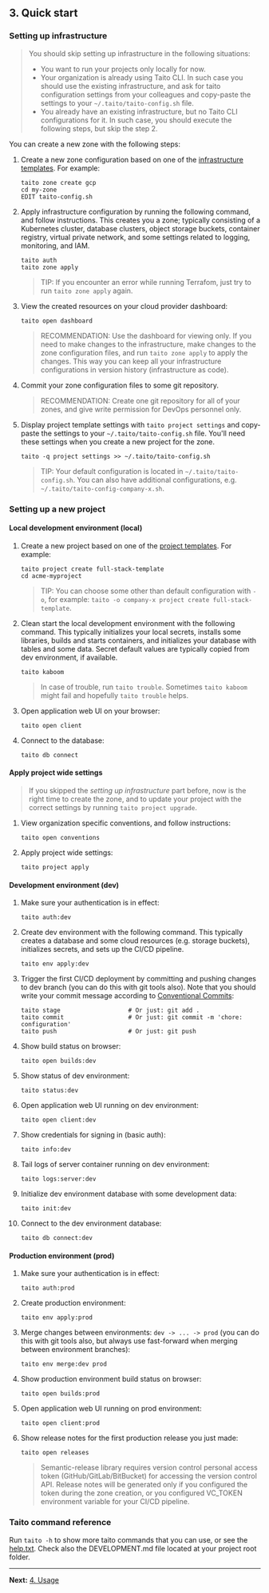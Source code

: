 ## 3. Quick start

### Setting up infrastructure

> You should skip setting up infrastructure in the following situations:
>
> - You want to run your projects only locally for now.
> - Your organization is already using Taito CLI. In such case you should use the existing infrastructure, and ask for taito configuration settings from your colleagues and copy-paste the settings to your `~/.taito/taito-config.sh` file.
> - You already have an existing infrastructure, but no Taito CLI configurations for it. In such case, you should execute the following steps, but skip the step 2.

You can create a new zone with the following steps:

1. Create a new zone configuration based on one of the [infrastructure templates](https://taitounited.github.io/taito-cli/templates#infrastructure-templates). For example:

    ```shell
    taito zone create gcp
    cd my-zone
    EDIT taito-config.sh
    ```

2. Apply infrastructure configuration by running the following command, and follow instructions. This creates you a zone; typically consisting of a Kubernetes cluster, database clusters, object storage buckets, container registry, virtual private network, and some settings related to logging, monitoring, and IAM.

    ```shell
    taito auth
    taito zone apply
    ```

    > TIP: If you encounter an error while running Terrafom, just try to run `taito zone apply` again.

3. View the created resources on your cloud provider dashboard:

    ```shell
    taito open dashboard
    ```

    > RECOMMENDATION: Use the dashboard for viewing only. If you need to make changes to the infrastructure, make changes to the zone configuration files, and run `taito zone apply` to apply the changes. This way you can keep all your infrastructure configurations in version history (infrastructure as code).

4. Commit your zone configuration files to some git repository.

    > RECOMMENDATION: Create one git repository for all of your zones, and give write permission for DevOps personnel only.

5. Display project template settings with `taito project settings` and copy-paste the settings to your `~/.taito/taito-config.sh` file. You'll need these settings when you create a new project for the zone.

    ```shell
    taito -q project settings >> ~/.taito/taito-config.sh
    ```

    > TIP: Your default configuration is located in `~/.taito/taito-config.sh`. You can also have additional configurations, e.g. `~/.taito/taito-config-company-x.sh`.

### Setting up a new project

#### Local development environment (local)

1. Create a new project based on one of the [project templates](https://taitounited.github.io/taito-cli/templates#project-templates). For example:

    ```shell
    taito project create full-stack-template
    cd acme-myproject
    ```

    > TIP: You can choose some other than default configuration with `-o`, for example: `taito -o company-x project create full-stack-template`.

2. Clean start the local development environment with the following command. This typically initializes your local secrets, installs some libraries, builds and starts containers, and initializes your database with tables and some data. Secret default values are typically copied from dev environment, if available.

    ```shell
    taito kaboom
    ```

    > In case of trouble, run `taito trouble`. Sometimes `taito kaboom` might fail and hopefully `taito trouble` helps.

3. Open application web UI on your browser:

    ```shell
    taito open client
    ```

4. Connect to the database:

    ```shell
    taito db connect
    ```

#### Apply project wide settings

> If you skipped the *setting up infrastructure* part before, now is the right time to create the zone, and to update your project with the correct settings by running `taito project upgrade`.

1. View organization specific conventions, and follow instructions:

    ```shell
    taito open conventions
    ```

2. Apply project wide settings:

    ```shell
    taito project apply
    ```

#### Development environment (dev)

1. Make sure your authentication is in effect:

    ```shell
    taito auth:dev
    ```

2. Create dev environment with the following command. This typically creates a database and some cloud resources (e.g. storage buckets), initializes secrets, and sets up the CI/CD pipeline.

    ```shell
    taito env apply:dev
    ```

3. Trigger the first CI/CD deployment by committing and pushing changes to dev branch (you can do this with git tools also). Note that you should write your commit message according to [Conventional Commits](https://www.conventionalcommits.org):

    ```shell
    taito stage                   # Or just: git add .
    taito commit                  # Or just: git commit -m 'chore: configuration'
    taito push                    # Or just: git push
    ```

4. Show build status on browser:

    ```shell
    taito open builds:dev
    ```

5. Show status of dev environment:

    ```shell
    taito status:dev
    ```

6. Open application web UI running on dev environment:

    ```shell
    taito open client:dev
    ```

7. Show credentials for signing in (basic auth):

    ```shell
    taito info:dev
    ```

8. Tail logs of server container running on dev environment:

    ```shell
    taito logs:server:dev
    ```

9. Initialize dev environment database with some development data:

    ```shell
    taito init:dev
    ```

10. Connect to the dev environment database:

    ```shell
    taito db connect:dev
    ```

#### Production environment (prod)

1. Make sure your authentication is in effect:

    ```shell
    taito auth:prod
    ```

2. Create production environment:

    ```shell
    taito env apply:prod
    ```

3. Merge changes between environments: `dev -> ... -> prod` (you can do this with git tools also, but always use fast-forward when merging between environment branches):

    ```shell
    taito env merge:dev prod
    ```

4. Show production environment build status on browser:

    ```shell
    taito open builds:prod
    ```

5. Open application web UI running on prod environment:

    ```shell
    taito open client:prod
    ```

6. Show release notes for the first production release you just made:

    ```shell
    taito open releases
    ```

    > Semantic-release library requires version control personal access token (GitHub/GitLab/BitBucket) for accessing the version control API. Release notes will be generated only if you configured the token during the zone creation, or you configured VC_TOKEN environment variable for your CI/CD pipeline.

### Taito command reference

Run `taito -h` to show more taito commands that you can use, or see the [help.txt](https://github.com/TaitoUnited/taito-cli/blob/master/help.txt). Check also the DEVELOPMENT.md file located at your project root folder.

---

**Next:** [4. Usage](04-usage.md)
